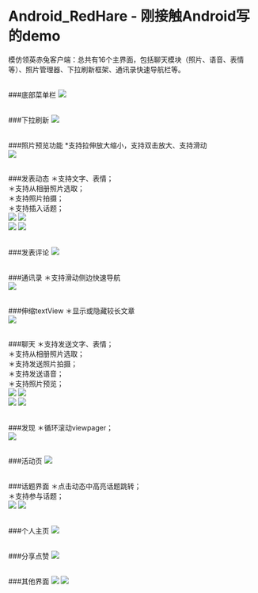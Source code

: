 # Android_RedHare - 刚接触Android写的demo
模仿领英赤兔客户端：总共有16个主界面，包括聊天模块（照片、语音、表情等）、照片管理器、下拉刷新框架、通讯录快速导航栏等。<br/><br/>

###底部菜单栏
![](https://github.com/xuzhitaosanta/Android_RedHare/blob/master/pic/bottomMenu.gif)<br/><br/>

###下拉刷新
![](https://github.com/xuzhitaosanta/Android_RedHare/blob/master/pic/pullRefresh.gif)<br/><br/>

###照片预览功能
*支持拉伸放大缩小，支持双击放大、支持滑动<br/>
![](https://github.com/xuzhitaosanta/Android_RedHare/blob/master/pic/picture.gif)<br/><br/>

###发表动态
＊支持文字、表情；<br/>
＊支持从相册照片选取；<br/>
＊支持照片拍摄；<br/>
＊支持插入话题；<br/>
![](https://github.com/xuzhitaosanta/Android_RedHare/blob/master/pic/dongtai1.gif)
![](https://github.com/xuzhitaosanta/Android_RedHare/blob/master/pic/dongtai3.gif)<br/>
![](https://github.com/xuzhitaosanta/Android_RedHare/blob/master/pic/dongtai2.gif)
![](https://github.com/xuzhitaosanta/Android_RedHare/blob/master/pic/dongtai4.gif)<br/><br/>

###发表评论
![](https://github.com/xuzhitaosanta/Android_RedHare/blob/master/pic/comment.gif)<br/><br/>

###通讯录
＊支持滑动侧边快速导航<br/>
![](https://github.com/xuzhitaosanta/Android_RedHare/blob/master/pic/contacts.gif)<br/><br/>

###伸缩textView
＊显示或隐藏较长文章<br/>
![](https://github.com/xuzhitaosanta/Android_RedHare/blob/master/pic/shrinkText.gif)<br/><br/>

###聊天
＊支持发送文字、表情；<br/>
＊支持从相册照片选取；<br/>
＊支持发送照片拍摄；<br/>
＊支持发送语音；<br/>
＊支持照片预览；<br/>
![](https://github.com/xuzhitaosanta/Android_RedHare/blob/master/pic/chat1.gif)
![](https://github.com/xuzhitaosanta/Android_RedHare/blob/master/pic/chat2.gif)<br/>
![](https://github.com/xuzhitaosanta/Android_RedHare/blob/master/pic/chat3.gif)
![](https://github.com/xuzhitaosanta/Android_RedHare/blob/master/pic/chat4.gif)<br/><br/>

###发现
＊循环滚动viewpager；<br/>
![](https://github.com/xuzhitaosanta/Android_RedHare/blob/master/pic/find.gif)<br/><br/>

###活动页
![](https://github.com/xuzhitaosanta/Android_RedHare/blob/master/pic/activity.gif)<br/><br/>

###话题界面
＊点击动态中高亮话题跳转；<br/>
＊支持参与话题；<br/>
![](https://github.com/xuzhitaosanta/Android_RedHare/blob/master/pic/topic.gif)
![](https://github.com/xuzhitaosanta/Android_RedHare/blob/master/pic/topic1.gif)<br/><br/>

###个人主页
![](https://github.com/xuzhitaosanta/Android_RedHare/blob/master/pic/person.gif)<br/><br/>

###分享点赞
![](https://github.com/xuzhitaosanta/Android_RedHare/blob/master/pic/share.gif)<br/><br/>

###其他界面
![](https://github.com/xuzhitaosanta/Android_RedHare/blob/master/pic/group.gif)
![](https://github.com/xuzhitaosanta/Android_RedHare/blob/master/pic/search.gif)<br/><br/>
